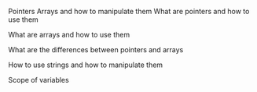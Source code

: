 Pointers Arrays and how to manipulate them
What are pointers and how to use them

What are arrays and how to use them

What are the differences between pointers and arrays

How to use strings and how to manipulate them

Scope of variables
